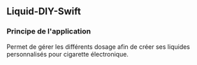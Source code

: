 ## Liquid-DIY-Swift
### Principe de l'application
 
Permet de gérer les différents dosage afin de créer ses liquides personnalisés pour cigarette électronique.
